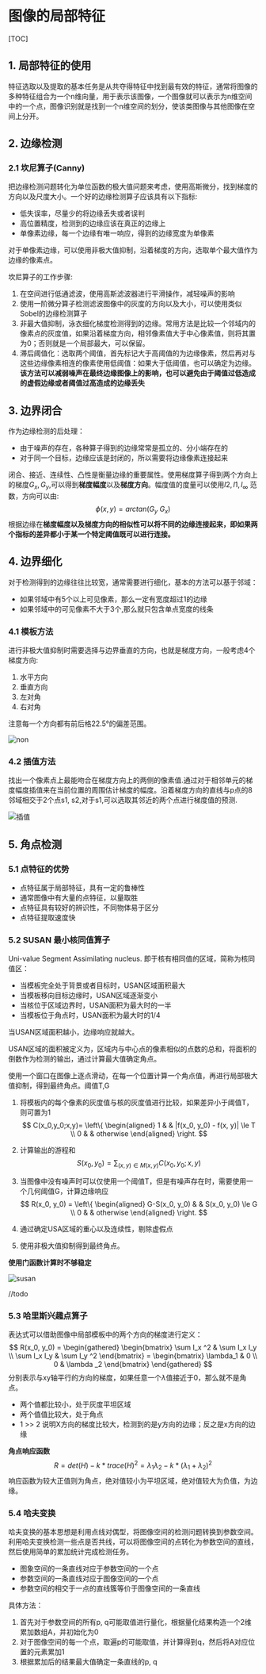# 图像的局部特征

[TOC]

## 1. 局部特征的使用

特征选取以及提取的基本任务是从共夺得特征中找到最有效的特征，通常将图像的多种特征组合为一个n维向量，用于表示该图像，一个图像就可以表示为n维空间中的一个点，图像识别就是找到一个n维空间的划分，使该类图像与其他图像在空间上分开。

## 2. 边缘检测

### 2.1 坎尼算子(Canny)

把边缘检测问题转化为单位函数的极大值问题来考虑，使用高斯微分，找到梯度的方向以及尺度大小。一个好的边缘检测算子应该具有以下指标:

+  低失误率，尽量少的将边缘丢失或者误判
+ 高位置精度，检测到的边缘应该在真正的边缘上
+ 单像素边缘，每一个边缘有唯一响应，得到的边缘宽度为单像素

对于单像素边缘，可以使用非极大值抑制，沿着梯度的方向，选取单个最大值作为边缘的像素点。

坎尼算子的工作步骤:

1. 在空间进行低通滤波，使用高斯滤波器进行平滑操作，减轻噪声的影响
2. 使用一阶微分算子检测滤波图像中的灰度的方向以及大小，可以使用类似Sobel的边缘检测算子
3. 非最大值抑制，泳衣细化梯度检测得到的边缘。常用方法是比较一个邻域内的像素点的灰度值，如果沿着梯度方向，相邻像素值大于中心像素值，则将其置为0；否则就是一个局部最大，可以保留。
4. 滞后阈值化：选取两个阈值，首先标记大于高阈值的为边缘像素，然后再对与这些边缘像素相连的像素使用低阈值：如果大于低阈值，也可以确定为边缘。**该方法可以减弱噪声在最终边缘图像上的影响，也可以避免由于阈值过低造成的虚假边缘或者阈值过高造成的边缘丢失**

## 3. 边界闭合

作为边缘检测的后处理：

+ 由于噪声的存在，各种算子得到的边缘常常是孤立的、分小端存在的
+ 对于同一个目标，边缘应该是封闭的，所以需要将边缘像素连接起来

闭合、接近、连续性、凸性是衡量边缘的重要属性。使用梯度算子得到两个方向上的梯度$G_x, G_y$,可以得到**梯度幅度**以及**梯度方向**。幅度值的度量可以使用$l2, l1, l_{\infty}$ 范数，方向可以由:
$$
\phi(x, y) = arctan(G_y \ G_x)
$$
根据边缘在**梯度幅度以及梯度方向的相似性可以将不同的边缘连接起来，即如果两个指标的差异都小于某一个特定阈值既可以进行连接。**

## 4. 边界细化

对于检测得到的边缘往往比较宽，通常需要进行细化，基本的方法可以基于邻域：

+ 如果邻域中有5个以上可见像素，那么一定有宽度超过1的边缘
+ 如果邻域中的可见像素不大于3个,那么就只包含单点宽度的线条

### 4.1 模板方法

进行非极大值抑制时需要选择与边界垂直的方向，也就是梯度方向，一般考虑4个梯度方向:

1. 水平方向
2. 垂直方向
3. 左对角
4. 右对角

注意每一个方向都有前后格22.5°的偏差范围。

![non](http://media.innohub.top/190524-non.png)

### 4.2 插值方法

找出一个像素点上最能吻合在梯度方向上的两侧的像素值.通过对于相邻单元的梯度幅度插值来在当前位置的周围估计梯度的幅度。沿着梯度方向的直线与p点的8邻域相交于2个点s1, s2,对于s1,可以选取其邻近的两个点进行梯度值的预测.

![插值](http://media.innohub.top/190525-grad.png)

## 5. 角点检测

### 5.1 点特征的优势

+ 点特征属于局部特征，具有一定的鲁棒性
+ 通常图像中有大量的点特征，以量取胜
+ 点特征具有较好的辨识性，不同物体易于区分
+ 点特征提取速度快

### 5.2 SUSAN 最小核同值算子

Uni-value Segment Assimilating nucleus. 即于核有相同值的区域，简称为核同值区：

+ 当模板完全处于背景或者目标时，USAN区域面积最大
+ 当模板移向目标边缘时，USAN区域逐渐变小
+ 当核位于区域边界时，USAN面积为最大时的一半
+ 当模板位于角点时，USAN面积为最大时的1/4

当USAN区域面积越小，边缘响应就越大。

USAN区域的面积被定义为，区域内与中心点的像素相似的点数的总和，将面积的倒数作为检测的输出，通过计算最大值确定角点。

使用一个窗口在图像上逐点滑动，在每一个位置计算一个角点值，再进行局部极大值抑制，得到最终角点。阈值T,G

1. 将模板内的每个像素的灰度值与核的灰度值进行比较，如果差异小于阈值T，则可置为1
   $$
   C(x_0,y_0;x,y)= \left\{
   \begin{aligned}
   1 & & |f(x_0, y_0) - f(x, y)| \le T \\
   0 & & otherwise
   \end{aligned}
   \right.
   $$

2. 计算输出的游程和
   $$
   S(x_0, y_0) = \sum _{(x,y) \in M(x,y)} C(x_0, y_0; x, y)
   $$

3. 当图像中没有噪声时可以仅使用一个阈值T，但是有噪声存在时，需要使用一个几何阈值G，计算边缘响应
   $$
   R(x_0, y_0) = \left\{
   \begin{aligned}
   G-S(x_0, y_0) & &  S(x_0, y_0) \le G \\
   0 & & otherwise
   \end{aligned}
   \right.
   $$

4. 通过确定USA区域的重心以及连续性，剔除虚假点

5. 使用非极大值抑制得到最终角点。

**使用门函数计算时不够稳定**

![susan](http://media.innohub.top/190525-susan.png)

//todo

### 5.3 哈里斯兴趣点算子

表达式可以借助图像中局部模板中的两个方向的梯度进行定义：
$$
R(x_0, y_0) = \begin{gathered}
\begin{bmatrix}
\sum I_x ^2 & \sum I_x I_y \\
\sum I_x I_y & \sum I_y ^2
\end{bmatrix} 
= \begin{bmatrix}
\lambda_1 & 0 \\
0 & \lambda _2
\end{bmatrix} 
\end{gathered}
$$
分别表示与xy轴平行的方向的梯度，如果任意一个$\lambda$值接近于0，那么就不是角点。

+ 两个值都比较小，处于灰度平坦区域
+ 两个值值比较大，处于角点
+ 1 >> 2 说明X方向的梯度比较大，检测到的是y方向的边缘；反之是x方向的边缘

**角点响应函数**
$$
R = det(H) - k*trace(H)^2 = \lambda _1 \lambda _2 - k * (\lambda _1 + \lambda _2) ^ 2
$$
响应函数为较大正值则为角点，绝对值较小为平坦区域，绝对值较大为负值，为边缘。

### 5.4 哈夫变换

哈夫变换的基本思想是利用点线对偶型，将图像空间的检测问题转换到参数空间。利用哈夫变换检测一些点是否共线，可以将图像空间的点转化为参数空间的直线，然后使用简单的累加统计完成检测任务。

+ 图象空间的一条直线对应于参数空间的一个点
+ 参数空间的一条直线对应于图像空间的一个点
+ 参数空间的相交于一点的直线簇等价于图像空间的一条直线

具体方法：

1. 首先对于参数空间的所有p, q可能取值进行量化，根据量化结果构造一个2维累加数组A，并初始化为0
2. 对于图像空间的每一个点，取遍p的可能取值，并计算得到q，然后将A对应位置的元素累加1
3. 根据累加后的结果最大值确定一条直线的p, q

